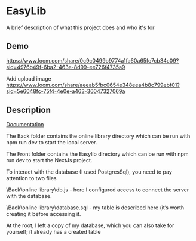 
# EasyLib

A brief description of what this project does and who it's for


## Demo

https://www.loom.com/share/0c9c0499b9774a1fa60a65fc7cb34c09?sid=4976b49f-6ba2-463e-8d99-ee726f4735a9


Add upload image
https://www.loom.com/share/aeeab5fbc0654e348eea4b8c799ebf01?sid=5e6048fc-75f4-4e0e-a463-36047327069a
## Description

[Documentation](https://linktodocumentation)

The Back folder contains the online library directory which can be run with 
                        npm run dev 
to start the local server.

The Front folder contains the Easylib directory which can be run with 
                        npm run dev 
to start the NextJs project.


To interact with the database (I used PostgresSql), you need to pay attention to two files 

\Back\online library\db.js - here I configured access to connect the server with the database.


\Back\online library\database.sql - my table is described here (it’s worth creating it before accessing it.

At the root, I left a copy of my database, which you can also take for yourself; it already has a created table
